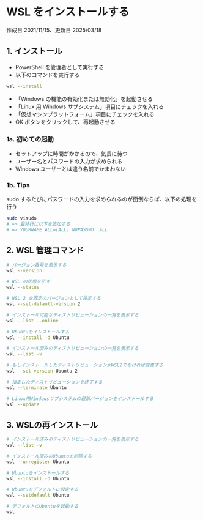 # WSL をインストールする

作成日 2021/11/15、更新日 2025/03/18

## 1. インストール

- PowerShell を管理者として実行する
- 以下のコマンドを実行する

```bash
wsl --install
```

- 「Windows の機能の有効化または無効化」を起動させる
- 「Linux 用 Windows サブシステム」項目にチェックを入れる
- 「仮想マシンプラットフォーム」項目にチェックを入れる
- OK ボタンをクリックして、再起動させる

### 1a. 初めての起動

- セットアップに時間がかかるので、気長に待つ
- ユーザー名とパスワードの入力が求められる
- Windows ユーザーとは違う名前でかまわない

### 1b. Tips

sudo するたびにパスワードの入力を求められるのが面倒ならば、以下の処理を行う

```bash
sudo visudo
# => 最終行に以下を追加する
# => YOURNAME ALL=(ALL) NOPASSWD: ALL
```

## 2. WSL 管理コマンド

```bash
# バージョン番号を表示する
wsl --version

# WSL の状態を示す
wsl --status

# WSL 2 を既定のバージョンとして設定する
wsl --set-default-version 2

# インストール可能なディストリビューションの一覧を表示する
wsl --list --online

# Ubuntuをインストールする
wsl --install -d Ubuntu

# インストール済みのディストリビューションの一覧を表示する
wsl --list -v

# もしインストールしたディストリビューションがWSL2でなければ変更する
wsl --set-version Ubuntu 2

# 指定したディストリビューションを終了する
wsl --terminate Ubuntu

# Linux用Windowsサブシステムの最新バージョンをインストールする
wsl --update
```

## 3. WSLの再インストール

```bash
# インストール済みのディストリビューションの一覧を表示する
wsl --list -v

# インストール済みのUbuntuを削除する
wsl --unregister Ubuntu

# Ubuntuをインストールする
wsl --install -d Ubuntu

# Ubuntuをデフォルトに設定する
wsl --setdefault Ubuntu

# デフォルトのUbuntuを起動する
wsl
```
